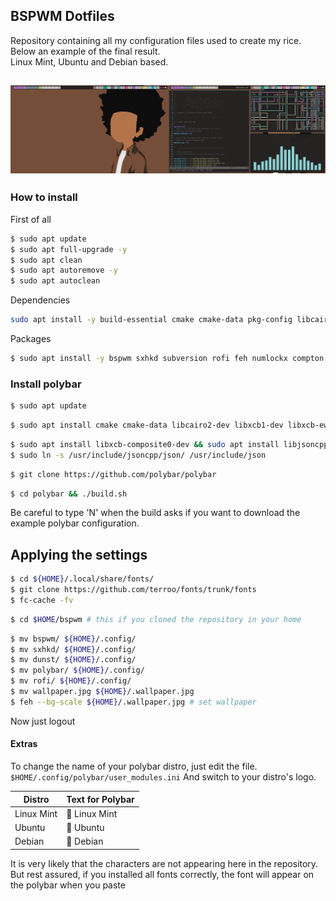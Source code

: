 ## BSPWM Dotfiles
Repository containing all my configuration files used to create my rice. Below an example of the final result. <br>Linux Mint, Ubuntu and Debian based.

![image](example.png)
---

### How to install

First of all
```sh
$ sudo apt update
$ sudo apt full-upgrade -y
$ sudo apt clean
$ sudo apt autoremove -y
$ sudo apt autoclean
```

Dependencies
```sh
sudo apt install -y build-essential cmake cmake-data pkg-config libcairo2-dev libxcb1-dev libxcb-util0-dev libxcb-randr0-dev libxcb-composite0-dev python3-xcbgen xcb-proto libxcb-image0-dev libxcb-ewmh-dev libxcb-icccm4-dev libcurl4-openssl-dev libjsoncpp-dev libpulse-dev libmpdclient-dev libasound2-dev libxcb-cursor-dev libxcb-xrm-dev libxcb-xkb-dev libnl-genl-3-dev
```
Packages
```sh
$ sudo apt install -y bspwm sxhkd subversion rofi feh numlockx compton dunst neofetch imagemagick webp unifont gnome-terminal git
```

### Install polybar

```sh
$ sudo apt update
```
```sh
$ sudo apt install cmake cmake-data libcairo2-dev libxcb1-dev libxcb-ewmh-dev libxcb-icccm4-dev libxcb-image0-dev libxcb-randr0-dev libxcb-util0-dev libxcb-xkb-dev pkg-config python3-xcbgen xcb-proto libxcb-xrm-dev libasound2-dev libmpdclient-dev libiw-dev libcurl4-openssl-dev libpulse-dev
```
```sh
$ sudo apt install libxcb-composite0-dev && sudo apt install libjsoncpp-dev
$ sudo ln -s /usr/include/jsoncpp/json/ /usr/include/json
```
```sh
$ git clone https://github.com/polybar/polybar
```
```sh
$ cd polybar && ./build.sh
```
Be careful to type 'N' when the build asks if you want to download the example polybar configuration.

## Applying the settings

```sh
$ cd ${HOME}/.local/share/fonts/
$ git clone https://github.com/terroo/fonts/trunk/fonts
$ fc-cache -fv
```

```sh
$ cd $HOME/bspwm # this if you cloned the repository in your home
```
```sh
$ mv bspwm/ ${HOME}/.config/
$ mv sxhkd/ ${HOME}/.config/
$ mv dunst/ ${HOME}/.config/
$ mv polybar/ ${HOME}/.config/
$ mv rofi/ ${HOME}/.config/
$ mv wallpaper.jpg ${HOME}/.wallpaper.jpg
$ feh --bg-scale ${HOME}/.wallpaper.jpg # set wallpaper
```
Now just logout

#### Extras
To change the name of your polybar distro, just edit the file.
``$HOME/.config/polybar/user_modules.ini``
And switch to your distro's logo. 

Distro  | Text for Polybar
------- | ----------------
Linux Mint |  Linux Mint
Ubuntu |  Ubuntu
Debian |  Debian

It is very likely that the characters are not appearing here in the repository. But rest assured, if you installed all fonts correctly, the font will appear on the polybar when you paste
